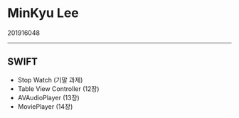# MinKyu Lee
201916048 

---

## SWIFT
* Stop Watch (기말 과제)
* Table View Controller (12장)
* AVAudioPlayer (13장)
* MoviePlayer (14장)
